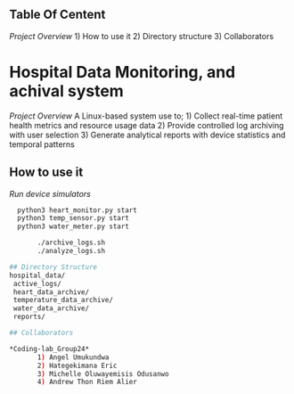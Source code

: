 ## Table Of Centent
  *Project Overview*
        1) How to use it
        2) Directory structure
        3) Collaborators

# Hospital Data Monitoring, and achival system

 *Project Overview*
A Linux-based system use to;
        1) Collect real-time patient health metrics and resource usage data
        2) Provide controlled log archiving with user selection
        3) Generate analytical reports with device statistics and temporal patterns

## How to use it

*Run device simulators*
 ```bash
   python3 heart_monitor.py start
   python3 temp_sensor.py start
   python3 water_meter.py start

        ./archive_logs.sh
        ./analyze_logs.sh

## Directory Structure
hospital_data/
  active_logs/
  heart_data_archive/
  temperature_data_archive/
  water_data_archive/
  reports/

## Collaborators

*Coding-lab_Group24*
        1) Angel Umukundwa
        2) Hategekimana Eric
        3) Michelle Oluwayemisis Odusanwo
        4) Andrew Thon Riem Alier

